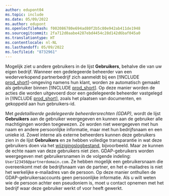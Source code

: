 ```yaml
---
author: edupont04
ms.topic: include
ms.date: 05/09/2022
ms.author: edupont
ms.openlocfilehash: f002086780e694ad80f2b5c80e942ab411de1948
ms.sourcegitcommit: 2fa712d0aabe4287ebd4454c28d142d6baf045a0
ms.translationtype: HT
ms.contentlocale: nl-NL
ms.lasthandoff: 05/09/2022
ms.locfileid: "8732961"
---
```

Mogelijk ziet u andere gebruikers in de lijst **Gebruikers**, behalve die van uw eigen bedrijf. Wanneer een gedelegeerde beheerder van een wederverkopend partnerbedrijf zich aanmeldt bij een [!INCLUDE [prod_short](prod_short.md)]-omgeving namens hun klant, worden ze automatisch gemaakt als gebruiker binnen [!INCLUDE [prod_short](prod_short.md)]. Op deze manier worden de acties die worden uitgevoerd door een gedelegeerde beheerder vastgelegd in [!INCLUDE [prod_short](prod_short.md)], zoals het plaatsen van documenten, en gekoppeld aan hun gebruikers-id.  

Met *gedetailleerde gedelegeerde beheerdersrechten (GDAP)*, wordt de lijst **Gebruikers** aan de gebruiker weergegeven en kunnen aan de gebruiker alle machtigingen worden toegewezen. Ze worden niet weergegeven met hun naam en andere persoonlijke informatie, maar met hun bedrijfsnaam en een unieke id. Zowel interne als externe beheerders kunnen deze gebruikers zien in de lijst **Gebruikers** en ze hebben volledige transparantie in wat deze gebruikers doen via het [wijzigingslogbestand](../across-log-changes.md), bijvoorbeeld. Maar ze kunnen de echte naam van deze gebruikers niet zien. GDAP-gebruikers worden weergegeven met gebruikersnamen in de volgende indeling: `User123456@partnerdomain.com`. Ze hebben mogelijk een gebruikersnaam die overeenkomt met de bedrijfsnaam van de partner, en het e-mailadres is niet het werkelijke e-mailadres van de persoon. Op deze manier onthullen de GDAP-gebruikersaccounts geen persoonlijke informatie. Als u wilt weten wie de persoon achter een pseudoniem is, moet u contact opnemen met het bedrijf waar deze gebruiker werkt of voor heeft gewerkt.  
